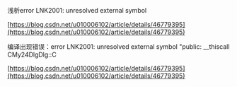 
浅析error LNK2001: unresolved external symbol

[https://blog.csdn.net/u010006102/article/details/46779395](https://blog.csdn.net/u010006102/article/details/46779395)

编译出现错误：error LNK2001: unresolved external symbol "public: __thiscall CMy24DlgDlg::C

[https://blog.csdn.net/u010006102/article/details/46779395](https://blog.csdn.net/u010006102/article/details/46779395)